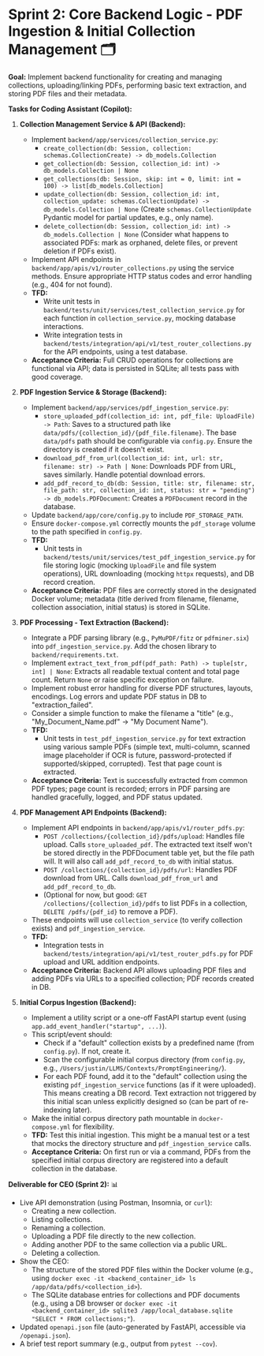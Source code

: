 # Sprint 2: Core Backend Logic - PDF Ingestion & Initial Collection Management 🗂️

**Goal:** Implement backend functionality for creating and managing collections, uploading/linking PDFs, performing basic text extraction, and storing PDF files and their metadata.

**Tasks for Coding Assistant (Copilot):**

1.  **Collection Management Service & API (Backend):**
    * Implement `backend/app/services/collection_service.py`:
        * `create_collection(db: Session, collection: schemas.CollectionCreate) -> db_models.Collection`
        * `get_collection(db: Session, collection_id: int) -> db_models.Collection | None`
        * `get_collections(db: Session, skip: int = 0, limit: int = 100) -> list[db_models.Collection]`
        * `update_collection(db: Session, collection_id: int, collection_update: schemas.CollectionUpdate) -> db_models.Collection | None` (Create `schemas.CollectionUpdate` Pydantic model for partial updates, e.g., only name).
        * `delete_collection(db: Session, collection_id: int) -> db_models.Collection | None` (Consider what happens to associated PDFs: mark as orphaned, delete files, or prevent deletion if PDFs exist).
    * Implement API endpoints in `backend/app/apis/v1/router_collections.py` using the service methods. Ensure appropriate HTTP status codes and error handling (e.g., 404 for not found).
    * **TFD:**
        * Write unit tests in `backend/tests/unit/services/test_collection_service.py` for each function in `collection_service.py`, mocking database interactions.
        * Write integration tests in `backend/tests/integration/api/v1/test_router_collections.py` for the API endpoints, using a test database.
    * **Acceptance Criteria:** Full CRUD operations for collections are functional via API; data is persisted in SQLite; all tests pass with good coverage.

2.  **PDF Ingestion Service & Storage (Backend):**
    * Implement `backend/app/services/pdf_ingestion_service.py`:
        * `store_uploaded_pdf(collection_id: int, pdf_file: UploadFile) -> Path`: Saves to a structured path like `data/pdfs/{collection_id}/{pdf_file.filename}`. The base `data/pdfs` path should be configurable via `config.py`. Ensure the directory is created if it doesn't exist.
        * `download_pdf_from_url(collection_id: int, url: str, filename: str) -> Path | None`: Downloads PDF from URL, saves similarly. Handle potential download errors.
        * `add_pdf_record_to_db(db: Session, title: str, filename: str, file_path: str, collection_id: int, status: str = "pending") -> db_models.PDFDocument`: Creates a `PDFDocument` record in the database.
    * Update `backend/app/core/config.py` to include `PDF_STORAGE_PATH`.
    * Ensure `docker-compose.yml` correctly mounts the `pdf_storage` volume to the path specified in `config.py`.
    * **TFD:**
        * Unit tests in `backend/tests/unit/services/test_pdf_ingestion_service.py` for file storing logic (mocking `UploadFile` and file system operations), URL downloading (mocking `httpx` requests), and DB record creation.
    * **Acceptance Criteria:** PDF files are correctly stored in the designated Docker volume; metadata (title derived from filename, filename, collection association, initial status) is stored in SQLite.

3.  **PDF Processing - Text Extraction (Backend):**
    * Integrate a PDF parsing library (e.g., `PyMuPDF/fitz` or `pdfminer.six`) into `pdf_ingestion_service.py`. Add the chosen library to `backend/requirements.txt`.
    * Implement `extract_text_from_pdf(pdf_path: Path) -> tuple[str, int] | None`: Extracts all readable textual content and total page count. Return `None` or raise specific exception on failure.
    * Implement robust error handling for diverse PDF structures, layouts, encodings. Log errors and update PDF status in DB to "extraction_failed".
    * Consider a simple function to make the filename a "title" (e.g., "My_Document_Name.pdf" -> "My Document Name").
    * **TFD:**
        * Unit tests in `test_pdf_ingestion_service.py` for text extraction using various sample PDFs (simple text, multi-column, scanned image placeholder if OCR is future, password-protected if supported/skipped, corrupted). Test that page count is extracted.
    * **Acceptance Criteria:** Text is successfully extracted from common PDF types; page count is recorded; errors in PDF parsing are handled gracefully, logged, and PDF status updated.

4.  **PDF Management API Endpoints (Backend):**
    * Implement API endpoints in `backend/app/apis/v1/router_pdfs.py`:
        * `POST /collections/{collection_id}/pdfs/upload`: Handles file upload. Calls `store_uploaded_pdf`. The extracted text itself won't be stored directly in the PDFDocument table yet, but the file path will. It will also call `add_pdf_record_to_db` with initial status.
        * `POST /collections/{collection_id}/pdfs/url`: Handles PDF download from URL. Calls `download_pdf_from_url` and `add_pdf_record_to_db`.
        * (Optional for now, but good: `GET /collections/{collection_id}/pdfs` to list PDFs in a collection, `DELETE /pdfs/{pdf_id}` to remove a PDF).
    * These endpoints will use `collection_service` (to verify collection exists) and `pdf_ingestion_service`.
    * **TFD:**
        * Integration tests in `backend/tests/integration/api/v1/test_router_pdfs.py` for PDF upload and URL addition endpoints.
    * **Acceptance Criteria:** Backend API allows uploading PDF files and adding PDFs via URLs to a specified collection; PDF records created in DB.

5.  **Initial Corpus Ingestion (Backend):**
    * Implement a utility script or a one-off FastAPI startup event (using `app.add_event_handler("startup", ...)`).
    * This script/event should:
        * Check if a "default" collection exists by a predefined name (from `config.py`). If not, create it.
        * Scan the configurable initial corpus directory (from `config.py`, e.g., `/Users/justin/LLMS/Contexts/PromptEngineering/`).
        * For each PDF found, add it to the "default" collection using the existing `pdf_ingestion_service` functions (as if it were uploaded). This means creating a DB record. Text extraction not triggered by this initial scan unless explicitly designed so (can be part of re-indexing later).
    * Make the initial corpus directory path mountable in `docker-compose.yml` for flexibility.
    * **TFD:** Test this initial ingestion. This might be a manual test or a test that mocks the directory structure and `pdf_ingestion_service` calls.
    * **Acceptance Criteria:** On first run or via a command, PDFs from the specified initial corpus directory are registered into a default collection in the database.

**Deliverable for CEO (Sprint 2):** 📊

* Live API demonstration (using Postman, Insomnia, or `curl`):
    * Creating a new collection.
    * Listing collections.
    * Renaming a collection.
    * Uploading a PDF file directly to the new collection.
    * Adding another PDF to the same collection via a public URL.
    * Deleting a collection.
* Show the CEO:
    * The structure of the stored PDF files within the Docker volume (e.g., using `docker exec -it <backend_container_id> ls /app/data/pdfs/<collection_id>`).
    * The SQLite database entries for collections and PDF documents (e.g., using a DB browser or `docker exec -it <backend_container_id> sqlite3 /app/local_database.sqlite "SELECT * FROM collections;"`).
* Updated `openapi.json` file (auto-generated by FastAPI, accessible via `/openapi.json`).
* A brief test report summary (e.g., output from `pytest --cov`).